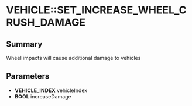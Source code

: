 # VEHICLE::SET_INCREASE_WHEEL_CRUSH_DAMAGE

## Summary
Wheel impacts will cause additional damage to vehicles

## Parameters
* **VEHICLE_INDEX** vehicleIndex
* **BOOL** increaseDamage